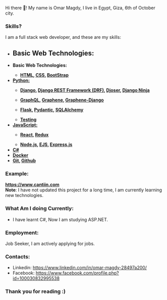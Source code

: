 
Hi there 👋! My name is Omar Magdy, I live in Egypt, 
Giza, 6th of October city. 



### Skills?
I am a full stack web developer, and these are my skills:

<b>


- Basic Web Technologies:
	- 


<ul>
	<li>Basic Web Technologies:</li>
	<ul>
		<li>
			<a href="https://www.w3schools.com/html/">HTML</a>,
			<a href="https://www.w3schools.com/css/default.asp">CSS</a>,
			<a href="https://getbootstrap.com/">
			BootStrap</a>
		</li>
	</ul>








<li>
	<a href="https://www.python.org/">
	Python:</a>
</li>

<ul>
	<li>
		<a href="https://docs.djangoproject.com">
		Django</a>,
		<a href="https://www.django-rest-framework.org/">
		Django REST Framework (DRF)</a>,
		<a 
		href="https://djoser.readthedocs.io">
		Djoser</a>,
		<a 
		href="https://django-ninja.rest-framework.com/">
		Django Ninja</a>
	</li>
</ul>

<ul>
	<li>
		<a href="https://graphql.org/">
		GraphQL</a>,
		<a href="https://graphene-python.org/">
		Graphene</a>,
		<a 
		href="https://docs.graphene-python.org/projects/django">
		Graphene-Django</a>
	</li>
</ul>
<ul>
	<li>
		<a href="https://flask.palletsprojects.com">
		Flask</a>,
		<a href="https://pydantic-docs.helpmanual.io/">
		Pydantic</a>,
		<a 
		href="https://www.sqlalchemy.org/">
		SQLAlchemy</a>
	</li>
</ul>
<ul>
	<li>
		<a 
		href="https://docs.python.org/3/library/unittest.html">
		Testing</a>
	</li>
</ul>









<li>
	<a href="https://www.w3schools.com/js/DEFAULT.asp">
	JavaScript:</a>
</li>
<ul>
	<li>
		<a href="https://reactjs.org/">
		React</a>,
		<a href="https://redux.js.org/">
		Redux</a>
	</li>
</ul>
<ul>
	<li>
		<a href="https://nodejs.org/en/">
		Node.js</a>,
		<a href="https://ejs.co/">
		EJS</a>,
		<a 
		href="https://expressjs.com/">
		Express.js</a>
	</li>
</ul>





<li>
	<a href="https://www.w3schools.com/cs/">
	C#</a>
</li>



<li>
	<a href="https://www.docker.com/">
	Docker</a>
</li>




<li>
	<a href="https://git-scm.com/">
	Git</a>,
	<a href="https://github.com/">
	Github</a> 
</li>

















</ul>








</b>



### Example:
**https://www.cantiin.com**  
**Note**: I have not updated this project for a long time, 
I am currently learning new technologies.




### What Am I doing Currently:
- I have learnt C#, Now I am studying ASP.NET.


### Employment:
Job Seeker, I am actively applying for jobs.



### Contacts:
- Linkedin: https://www.linkedin.com/in/omar-magdy-28497a200/
- Facebook: https://www.facebook.com/profile.php?id=100030832995538


### Thank you for reading :)

<!--
**OmarThinks/OmarThinks** is a ✨ _special_ ✨ repository because its `README.md` (this file) appears on your GitHub profile.

Here are some ideas to get you started:

- 🔭 I’m currently working on ...
- 🌱 I’m currently learning ...
- 👯 I’m looking to collaborate on ...
- 🤔 I’m looking for help with ...
- 💬 Ask me about ...
- 📫 How to reach me: ...
- ⚡ Fun fact: ...
-->
